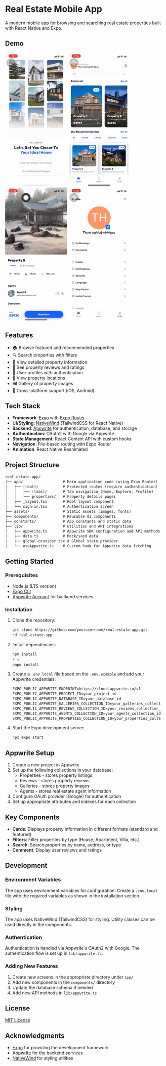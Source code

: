 # Real Estate Mobile App

A modern mobile app for browsing and searching real estate properties built with React Native and Expo.

## Demo

<p align="left">
  <img src="assets/gif/z6434721826602_9de994b5f3434d185ff4a752e51d102b.jpg" width="200" alt="App Screenshot 2" />
  <img src="assets/gif/z6434721839253_cbe0fee95219ace3988859727b903054.jpg" width="200" alt="App Screenshot 4" />
  <img src="assets/gif/z6434721829437_2bb9be2c2458394db3f37bc899dc529c.jpg" width="200" alt="App Screenshot 3" />
  <img src="assets/gif/z6434721818919_4964318284426815c5586fa1b6e4049c.jpg" width="200" alt="App Screenshot 1" />
</p>

## Features

- 🏠 Browse featured and recommended properties
- 🔍 Search properties with filters
- 📱 View detailed property information
- 💬 See property reviews and ratings
- 👤 User profiles with authentication
- 📍 View property locations
- 🖼️ Gallery of property images
- 📱 Cross-platform support (iOS, Android)

## Tech Stack

- **Framework**: [Expo](https://expo.dev/) with [Expo Router](https://docs.expo.dev/router/introduction/)
- **UI/Styling**: [NativeWind](https://www.nativewind.dev/) (TailwindCSS for React Native)
- **Backend**: [Appwrite](https://appwrite.io/) for authentication, database, and storage
- **Authentication**: OAuth2 with Google via Appwrite
- **State Management**: React Context API with custom hooks
- **Navigation**: File-based routing with Expo Router
- **Animation**: React Native Reanimated

## Project Structure

```
real-estate-app/
├── app/                  # Main application code (using Expo Router)
│   ├── (root)/           # Protected routes (require authentication)
│   │   ├── (tabs)/       # Tab navigation (Home, Explore, Profile)
│   │   └── properties/   # Property details pages
│   ├── _layout.tsx       # Root layout component
│   └── sign-in.tsx       # Authentication screen
├── assets/               # Static assets (images, fonts)
├── components/           # Reusable UI components
├── constants/            # App constants and static data
├── lib/                  # Utilities and API integrations
│   ├── appwrite.ts       # Appwrite SDK configuration and API methods
│   ├── data.ts           # Mock/seed data
│   ├── global-provider.tsx # Global state provider
│   └── useAppwrite.ts    # Custom hook for Appwrite data fetching
```

## Getting Started

### Prerequisites

- Node.js (LTS version)
- [Expo CLI](https://docs.expo.dev/get-started/installation/)
- [Appwrite Account](https://appwrite.io/) for backend services

### Installation

1. Clone the repository:

   ```bash
   git clone https://github.com/yourusername/real-estate-app.git
   cd real-estate-app
   ```

2. Install dependencies:

   ```bash
   npm install
   # or
   pnpm install
   ```

3. Create a `.env.local` file based on the `.env.example` and add your Appwrite credentials:

   ```
   EXPO_PUBLIC_APPWRITE_ENDPOINT=https://cloud.appwrite.io/v1
   EXPO_PUBLIC_APPWRITE_PROJECT_ID=your_project_id
   EXPO_PUBLIC_APPWRITE_DATABASE_ID=your_database_id
   EXPO_PUBLIC_APPWRITE_GALLERIES_COLLECTION_ID=your_galleries_collection_id
   EXPO_PUBLIC_APPWRITE_REVIEWS_COLLECTION_ID=your_reviews_collection_id
   EXPO_PUBLIC_APPWRITE_AGENTS_COLLECTION_ID=your_agents_collection_id
   EXPO_PUBLIC_APPWRITE_PROPERTIES_COLLECTION_ID=your_properties_collection_id
   ```

4. Start the Expo development server:
   ```bash
   npx expo start
   ```

## Appwrite Setup

1. Create a new project in Appwrite
2. Set up the following collections in your database:
   - Properties - stores property listings
   - Reviews - stores property reviews
   - Galleries - stores property images
   - Agents - stores real estate agent information
3. Configure OAuth provider (Google) for authentication
4. Set up appropriate attributes and indexes for each collection

## Key Components

- **Cards**: Displays property information in different formats (standard and featured)
- **Filters**: Filter properties by type (House, Apartment, Villa, etc.)
- **Search**: Search properties by name, address, or type
- **Comment**: Display user reviews and ratings

## Development

### Environment Variables

The app uses environment variables for configuration. Create a `.env.local` file with the required variables as shown in the installation section.

### Styling

The app uses NativeWind (TailwindCSS) for styling. Utility classes can be used directly in the components.

### Authentication

Authentication is handled via Appwrite's OAuth2 with Google. The authentication flow is set up in `lib/appwrite.ts`.

### Adding New Features

1. Create new screens in the appropriate directory under `app/`
2. Add new components in the `components/` directory
3. Update the database schema if needed
4. Add new API methods in `lib/appwrite.ts`

## License

[MIT License](LICENSE)

## Acknowledgments

- [Expo](https://expo.dev/) for providing the development framework
- [Appwrite](https://appwrite.io/) for the backend services
- [NativeWind](https://www.nativewind.dev/) for styling utilities
